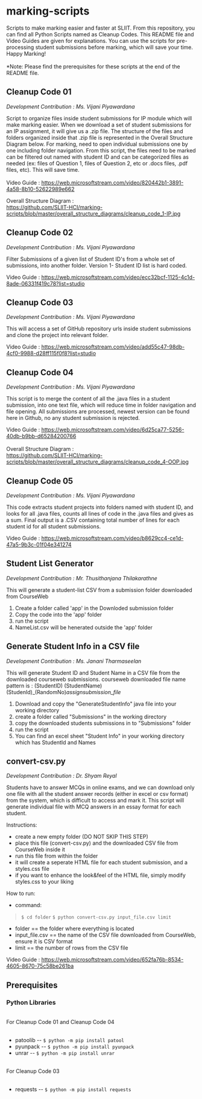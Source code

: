 # marking-scripts

Scripts to make marking easier and faster at SLIIT. From this repository, you can find all Python Scripts named as Cleanup Codes. This README file and Video Guides are given for explanations. You can use the scripts for pre-processing student submissions before marking, which will save your time. Happy Marking!<br><br>
*Note: Please find the prerequisites for these scripts at the end of the README file.


## Cleanup Code 01
_Development Contribution : Ms. Vijani Piyawardana_

Script to organize files inside student submissions for IP module which will make marking easier. When we download a set of student submissions for an IP assignment, it will give us a .zip file. The structure of the files and folders organized inside that .zip file is represented in the Overall Structure Diagram below. For marking, need to open individual submissions one by one including folder navigation. From this script, the files need to be marked can be filtered out named with student ID and can be categorized files as needed (ex: files of Question 1, files of Question 2, etc or .docs files, .pdf files, etc). This will save time. 
<br><br>
Video Guide : https://web.microsoftstream.com/video/820442b1-3891-4a58-8b10-52622989e662 <br>

Overall Structure Diagram : <br>
https://github.com/SLIIT-HCI/marking-scripts/blob/master/overall_structure_diagrams/cleanup_code_1-IP.jpg

## Cleanup Code 02
_Development Contribution : Ms. Vijani Piyawardana_

Filter Submissions of a given list of Student ID's from a whole set of submissions, into another folder.
Version 1- Student ID list is hard coded.

Video Guide : https://web.microsoftstream.com/video/ecc32bcf-1125-4c1d-8ade-06331f419c78?list=studio

## Cleanup Code 03
_Development Contribution : Ms. Vijani Piyawardana_

This will access a set of GitHub repository urls inside student submissions and clone the project into relevant folder.

Video Guide : https://web.microsoftstream.com/video/add55c47-98db-4cf0-9988-d28ff115f0f8?list=studio

## Cleanup Code 04
_Development Contribution : Ms. Vijani Piyawardana_

This script is to merge the content of all the .java files in a student submission, into one text file, which will reduce time in folder navigation and file opening. All submissions are processed, newest version can be found here in Github, no any student submission is rejected. 

Video Guide : https://web.microsoftstream.com/video/6d25ca77-5256-40db-b9bb-d65284200766<br><br>
Overall Structure Diagram :<br>
https://github.com/SLIIT-HCI/marking-scripts/blob/master/overall_structure_diagrams/cleanup_code_4-OOP.jpg

## Cleanup Code 05
_Development Contribution : Ms. Vijani Piyawardana_

This code extracts student projects into folders named with student ID, and looks for all .java files, counts all lines of code in the .java files and gives as a sum. Final output is a .CSV containing total number of lines for each student id for all student submissions.

Video Guide : https://web.microsoftstream.com/video/b8629cc4-ce1d-47a5-9b3c-01f04e341274

## Student List Generator
_Development Contribution : Mr. Thusithanjana Thilakarathne_

This will generate a student-list CSV from a submission folder downloaded from CourseWeb
1. Create a folder called 'app' in the Downloded submission folder
2. Copy the code into the 'app' folder
3. run the script
4. NameList.csv will be henerated outside the 'app' folder

## Generate Student Info in a CSV file 
_Development Contribution : Ms. Janani Tharmaseelan_

This will generate Student ID and Student Name in a CSV file from the downloaded courseweb submissions. 
courseweb downloaded file name  pattern is : (StudentID) (StudentName) (StudenId)_(RandomNo)_assignsubmission_file_

1. Download and copy the "GenerateStudentInfo" java file into your working directory
2. create a folder called "Submissions" in the working directory
3. copy the downloaded students submissions in to "Submissions" folder
4. run the script 
5. You can find an excel sheet "Student Info" in your working directory which has StudentId and Names 


## convert-csv.py 
_Development Contribution : Dr. Shyam Reyal_

Students have to answer MCQs in online exams, and we can download only one file with all the student answer records (either in excel or csv format) from the system, which is difficult to access and mark it. This script will generate individual file with MCQ answers in an essay format for each student.

Instructions:
 * create a new empty folder (DO NOT SKIP THIS STEP)
 * place this file (convert-csv.py) and the downloaded CSV file from CourseWeb inside it
 * run this file from within the folder
 * it will create a seperate HTML file for each student submission, and a styles.css file
 * if you want to enhance the look&feel of the HTML file, simply modify styles.css to your liking

How to run:
 * command:
  > `$ cd folder`
  > `$ python convert-csv.py input_file.csv limit`
 * folder == the folder where everything is located
 * input_file.csv == the name of the CSV file downloaded from CourseWeb, ensure it is CSV format
 * limit == the number of rows from the CSV file

Video Guide : https://web.microsoftstream.com/video/652fa76b-8534-4605-8670-75c58be261ba

## Prerequisites 

### Python Libraries

<br>For Cleanup Code 01 and Cleanup Code 04<br><br>
* patoolib -- `$ python -m pip install patool`
* pyunpack -- `$ python -m pip install pyunpack`
* unrar -- `$ python -m pip install unrar`

<br>For Cleanup Code 03<br><br>
* requests -- `$ python -m pip install requests`


